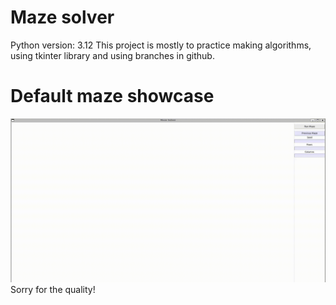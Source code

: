 # Maze solver
Python version: 3.12
This project is mostly to practice making algorithms, using tkinter library and using branches in github. 

# Default maze showcase
![](https://github.com/pat955/maze-solver/blob/main/default_maze_showcase.gif)
Sorry for the quality! 
